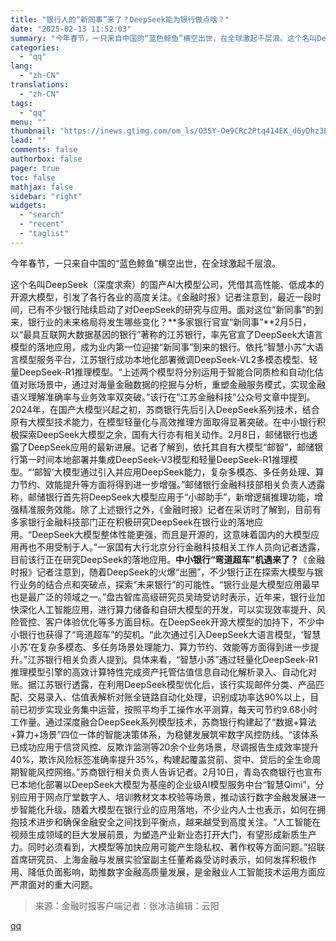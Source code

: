 ```yaml
---
title: "银行人的“新同事”来了？DeepSeek能为银行做点啥？"
date: "2025-02-13 11:52:03"
summary: "今年春节，一只来自中国的“蓝色鲸鱼”横空出世，在全球激起千层浪。这个名叫DeepSeek（深度求索）..."
categories:
  - "qq"
lang:
  - "zh-CN"
translations:
  - "zh-CN"
tags:
  - "qq"
menu: ""
thumbnail: "https://inews.gtimg.com/om_ls/O3SY-Oe9CRc2Ptq414EK_d6yDhz3BrkdtSiPa0pyBwYO4AA_640360/0"
lead: ""
comments: false
authorbox: false
pager: true
toc: false
mathjax: false
sidebar: "right"
widgets:
  - "search"
  - "recent"
  - "taglist"
---
```


今年春节，一只来自中国的“蓝色鲸鱼”横空出世，在全球激起千层浪。

这个名叫DeepSeek（深度求索）的国产AI大模型公司，凭借其高性能、低成本的开源大模型，引发了各行各业的高度关注。《金融时报》记者注意到，最近一段时间，已有不少银行陆续启动了对DeepSeek的研究与应用。面对这位“新同事”的到来，银行业的未来格局将发生哪些变化？**多家银行官宣“新同事”**2月5日，以“最具互联网大数据基因的银行”著称的江苏银行，率先官宣了DeepSeek大语言模型的落地应用，成为业内第一位迎接“新同事”到来的银行。依托“智慧小苏”大语言模型服务平台，江苏银行成功本地化部署微调DeepSeek-VL2多模态模型、轻量DeepSeek-R1推理模型。“上述两个模型将分别运用于智能合同质检和自动化估值对账场景中，通过对海量金融数据的挖掘与分析，重塑金融服务模式，实现金融语义理解准确率与业务效率双突破。”该行在“江苏金融科技”公众号文章中提到。2024年，在国产大模型兴起之初，苏商银行先后引入DeepSeek系列技术，结合原有大模型技术能力，在模型轻量化与高效推理方面取得显著突破。在中小银行积极探索DeepSeek大模型之余，国有大行亦有相关动作。2月8日，邮储银行也透露了DeepSeek应用的最新进展。记者了解到，依托其自有大模型“邮智”，邮储银行第一时间本地部署并集成DeepSeek-V3模型和轻量DeepSeek-R1推理模型。“‘邮智’大模型通过引入并应用DeepSeek能力，复杂多模态、多任务处理、算力节约、效能提升等方面将得到进一步增强。”邮储银行金融科技部相关负责人透露称，邮储银行首先将DeepSeek大模型应用于“小邮助手”，新增逻辑推理功能，增强精准服务效能。除了上述银行之外，《金融时报》记者在采访时了解到，目前有多家银行金融科技部门正在积极研究DeepSeek在银行业的落地应用。“DeepSeek大模型整体性能更强，而且是开源的，这意味着国内的大模型应用再也不用受制于人。”一家国有大行北京分行金融科技相关工作人员向记者透露，目前该行正在研究DeepSeek的落地应用。**中小银行“弯道超车”机遇来了？**《金融时报》记者注意到，随着DeepSeek的火爆“出圈”，不少银行正在探索大模型与银行业务的结合点和突破点，探索“未来银行”的可能性。“银行业是大模型应用最早也是最广泛的领域之一。”盘古智库高级研究员吴琦受访时表示，近年来，银行业加快深化人工智能应用，进行算力储备和自研大模型的开发，可以实现效率提升、风险管控、客户体验优化等多方面目标。在DeepSeek开源大模型的加持下，不少中小银行也获得了“弯道超车”的契机。“此次通过引入DeepSeek大语言模型，‘智慧小苏’在复杂多模态、多任务场景处理能力、算力节约、效能等方面得到进一步提升。”江苏银行相关负责人提到。具体来看，“智慧小苏”通过轻量化DeepSeek-R1推理模型引擎的高效计算特性完成资产托管估值信息自动化解析录入、自动化对账。据江苏银行透露，在利用DeepSeek模型优化后，该行实现邮件分类、产品匹配、交易录入、估值表解析对账全链路自动化处理，识别成功率达90%以上，目前已初步实现业务集中运营，按照平均手工操作水平测算，每天可节约9.68小时工作量。通过深度融合DeepSeek系列模型技术，苏商银行构建起了“数据+算法+算力+场景”四位一体的智能决策体系，为稳健发展筑牢数字风控防线。“该体系已成功应用于信贷风控、反欺诈监测等20余个业务场景，尽调报告生成效率提升40%，欺诈风险标签准确率提升35%，构建起覆盖贷前、贷中、贷后的全生命周期智能风控网络。”苏商银行相关负责人告诉记者。2月10日，青岛农商银行也宣布已本地化部署以DeepSeek大模型为基座的企业级AI模型服务中台“智慧Qimi”，分别应用于网点厅堂数字人、培训教材文本校验等场景，推动该行数字金融发展进一步智能化升级。随着大模型在银行业的应用落地，不少业内人士也表示，如何在拥抱技术进步和确保金融安全之间找到平衡点，越来越受到高度关注。“人工智能在视频生成领域的巨大发展前景，为塑造产业新业态打开大门，有望形成新质生产力。同时必须看到，大模型等加快应用可能产生隐私权、著作权等方面问题。”招联首席研究员、上海金融与发展实验室副主任董希淼受访时表示，如何发挥积极作用、降低负面影响，助推数字金融高质量发展，是金融业人工智能技术运用方面应严肃面对的重大问题。
> 来源：金融时报客户端记者：张冰洁编辑：云阳

[qq](https://new.qq.com/rain/a/20250213A03NZ200)
